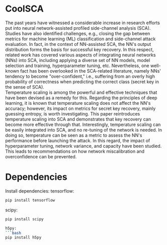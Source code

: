 # CoolSCA
The past years have witnessed a considerable increase in research efforts put into neural network-assisted profiled side-channel analysis (SCA). 
Studies have also identified challenges, e.g., closing the gap between metrics for machine learning (ML) classification and side-channel attack evaluation. 
In fact, in the context of NN-assisted SCA, the NN's output distribution forms the basis for successful key recovery. 
In this respect, related work has covered various aspects of integrating neural networks (NNs) into SCA, including applying a diverse set of NN models, model selection and training, hyperparameter tuning, etc. 
Nevertheless, one well-known fact has been overlooked in the SCA-related literature, namely NNs' tendency to become "over-confident," i.e., suffering from an overly high probability of correctness when predicting the correct class (secret key in the sense of SCA).  
Temperature scaling is among the powerful and effective techniques that have been devised as a remedy for this. 
Regarding the principles of deep learning, it is known that temperature scaling does not affect the NN's accuracy; however, its impact on metrics for secret key recovery, mainly guessing entropy, is worth investigating. 
This paper reintroduces temperature scaling into SCA and demonstrates that key recovery can become more effective through that. 
Interestingly, temperature scaling can be easily integrated into SCA, and no re-tuning of the network is needed. 
In doing so, temperature can be seen as a metric to assess the NN's performance before launching the attack. 
In this regard, the impact of hyperparameter tuning, network variance, and capacity have been studied. 
This leads to recommendations on how network miscalibration and overconfidence can be prevented. 

# Dependencies
Install dependencies: tensorflow:
```bash
pip install tensorflow
```

scipy:
```bash
pip install scipy

h5py:
```bash
pip install h5py

